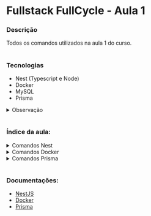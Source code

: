 # Fullstack FullCycle - Aula 1

### Descrição

Todos os comandos utilizados na aula 1 do curso.

#

### Tecnologias

- Nest (Typescript e Node)
- Docker
- MySQL
- Prisma

<details>
  <summary>Observação</summary>
  <br>
  
  **É recomendado utilizar as seguintes extensões do VSCode:**
  
  - ESLint
  - Prettier
  - Prisma
  - REST Client
</details>

#

### Índice da aula:

<details>

  <br>

  <summary>Comandos Nest</summary>

- Instalar globalmente o Nest:

  ```bash
  npm install -g @nestjs/cli
  ```

- Cria um projeto:

  ```bash
  nest new NOME_DO_PROJETO
  ```

- Cria um modelo de controller:

  ```bash
  nest generate controller NOME_DA_CONTROLLER
  ```

- Cria um CRUD:

  ```bash
  # Será perguntado o nome do CRUD e tipo de transporte durante a execução do comando
  nest g resource
  ```

</details>

<details>

  <br>

  <summary>Comandos Docker</summary>

- Criar arquivo docker-compose.yaml

  ```yaml
  version: '3.8'

  services:
    db:
      image: mysql:8.0.30-debian
      environment:
        MYSQL_ROOT_PASSWORD: root
        MYSQL_DATABASE: nest
      ports:
        - '3306:3306'
  ```

- Inicializar o Docker após configurar o arquivo YAML:

  ```bash
  docker-compose up
  ```

- Manipulação do bash Docker:

  ```bash
  docker compose exec db bash
  ```

- Acessar o MySQL dentro do bash:

  ```bash
  # Acesse o MySQL utilizando o usuário 'root' e a senha configurada no YAML como MYSQL_ROOT_PASSWORD
  mysql -uroot -proot
  ```

- Visualizar os bancos de dados no MySQL:

  ```mysql
  # Visualiza todos os bancos de dados existentes, incluindo o definido no YAML como MYSQL_DATABASE
  show databases;
  ```

</details>

<details>

  <br>

  <summary>Comandos Prisma</summary>

- Cria um prisma schema e .env:

  ```bash
  npx prisma init
  ```

- Configurar o .env :

  ```ts
  //Configure o URL do banco de dados com as variáveis definidas no YAML, como MYSQL_ROOT_PASSWORD, ports e MYSQL_DATABASE
  DATABASE_URL = 'mysql://root:SENHA@localhost:PORTA/NOME_DO_BANCO';
  ```

- Migra o schema para o banco:

  ```bash
  npx prisma migrate dev
  ```

</details>

#

### Documentações:

- [NestJS](https://docs.nestjs.com/)
- [Docker](https://docs.docker.com/)
- [Prisma](https://www.prisma.io/docs)
